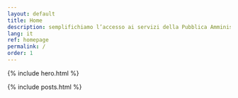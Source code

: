 ```yaml
---
layout: default
title: Home
description: semplifichiamo l’accesso ai servizi della Pubblica Amministrazione in Umbria
lang: it
ref: homepage
permalink: /
order: 1
---
```


{% include hero.html %}

<main class="container my-4" markdown="1">

{% include posts.html %}

</main>

